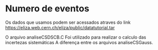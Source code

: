 # Numero de eventos
Os dados que usamos podem ser acessados atraves do link https://eliza.web.cern.ch/eliza/public/datatutorial.tar

O arquivo analiseCSDSCB.C Foi utilizado para realizar o calculo das incertezas sistemáticas
A diferença entre os arquivos analiseCSGauss.
